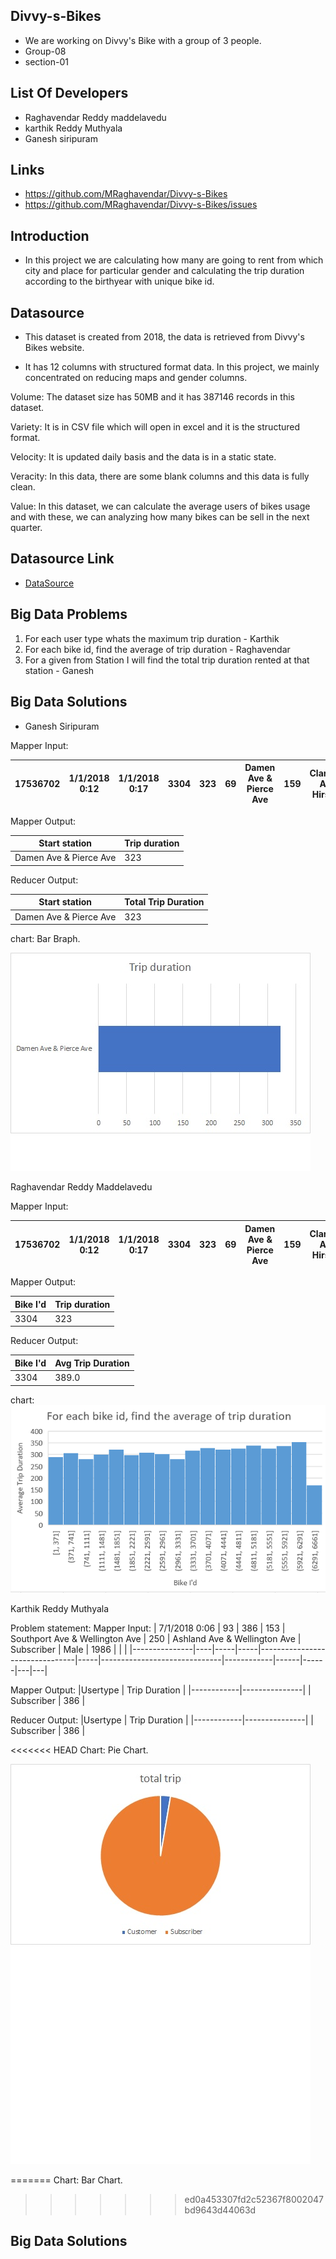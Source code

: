 ## Divvy-s-Bikes
- We are working on Divvy's Bike with a group of 3 people.
- Group-08
- section-01

## List Of Developers
- Raghavendar Reddy maddelavedu
- karthik Reddy Muthyala
- Ganesh siripuram

## Links
- https://github.com/MRaghavendar/Divvy-s-Bikes
- https://github.com/MRaghavendar/Divvy-s-Bikes/issues

## Introduction
- In this project we are calculating how many are going to rent from which city and place for particular gender and calculating the trip duration according to the birthyear with unique bike id.

## Datasource 
- This dataset is created from 2018, the data is retrieved from Divvy's Bikes website.

- It has 12 columns with structured format data. In this project, we mainly concentrated on reducing maps and gender columns.

Volume: The dataset size has 50MB and it has 387146 records in this dataset.

Variety:  It is in CSV file which will open in excel and it is the structured format.

Velocity: It is updated daily basis and the data is in a static state.

Veracity: In this data, there are some blank columns and this data is fully clean.   

Value: In this dataset, we can calculate the average users of bikes usage and with these, we can analyzing how many bikes can be sell in the next quarter.

## Datasource Link
- [DataSource](https://www.kaggle.com/michaelshoemaker/divvy-bike-chicago-2018#Divvy_Trips_2018_Q2.csv)

## Big Data Problems 
1. For each user type whats the maximum trip duration -  Karthik
2. For each bike id, find the average of trip duration - Raghavendar
3. For a given from Station I will find the total trip  duration  rented at that station - Ganesh
## Big Data Solutions

 - Ganesh Siripuram

Mapper Input:


| 17536702 | 1/1/2018 0:12 | 1/1/2018 0:17 | 3304 | 323 | 69 | Damen Ave & Pierce Ave | 159 | Claremont Ave & Hirsch St | Subscriber | Male | 1988 |
|----------|---------------|---------------|------|-----|----|------------------------|-----|---------------------------|------------|------|------|

 Mapper Output:

| Start station | Trip duration |
|----------|----------|
|  Damen Ave & Pierce Ave    | 323     |

 Reducer Output:

| Start station | Total Trip Duration |
|----------|----------|
| Damen Ave & Pierce Ave | 323 |

chart: Bar Braph.
  

![bar chart](https://github.com/MRaghavendar/Divvy-s-Bikes/blob/master/images/avgrent.jpg)


Raghavendar Reddy Maddelavedu

Mapper Input:

| 17536702 | 1/1/2018 0:12 | 1/1/2018 0:17 | 3304 | 323 | 69 | Damen Ave & Pierce Ave | 159 | Claremont Ave & Hirsch St | Subscriber | Male | 1988 |
|----------|---------------|---------------|------|-----|----|------------------------|-----|---------------------------|------------|------|------|

Mapper Output:

| Bike I'd | Trip duration |
|----------|----------|
| 3304   | 323     |

Reducer Output:

| Bike I'd | Avg Trip Duration |
|----------|----------|
| 3304   | 389.0      |

chart: 
![Graph](https://raw.githubusercontent.com/MRaghavendar/Divvy-s-Bikes/master/images/Screenshot%20(7).png?token=ALEIPX6RVIOEPU42O62ZEF26KRM5K)

Karthik Reddy Muthyala

Problem statement:
Mapper Input:
| 7/1/2018 0:06 | 93 | 386 | 153 | Southport Ave & Wellington Ave | 250 | Ashland Ave & Wellington Ave | Subscriber | Male | 1986 |   |   |
|---------------|----|-----|-----|--------------------------------|-----|------------------------------|------------|------|------|---|---|

Mapper Output:
|Usertype    | Trip Duration |
|------------|---------------|
| Subscriber | 386           |


Reducer Output:
|Usertype    | Trip Duration |
|------------|---------------|
| Subscriber | 386           |

<<<<<<< HEAD
Chart: Pie Chart.

![Pie chart](https://github.com/MRaghavendar/Divvy-s-Bikes/blob/master/images/tripimage.jpg)

=======
Chart: Bar Chart.
>>>>>>> ed0a453307fd2c52367f8002047bd9643d44063d



## Big Data Solutions
